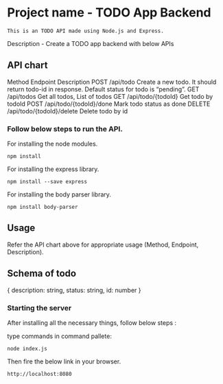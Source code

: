 # Project name - TODO App Backend

    This is an TODO API made using Node.js and Express.

Description -
Create a TODO app backend with below APIs

## API chart
Method       Endpoint         Description
POST        /api/todo   Create a new todo. It should return todo-id in response. Default status for todo is “pending”.
GET         /api/todos   Get all todos, List of todos
GET         /api/todo/{todoId} Get todo by todoId
POST        /api/todo/{todoId}/done        Mark todo status as done
DELETE      /api/todo/{todoId}/delete       Delete todo by id

### Follow below steps to run the API.

For installing the node modules.
````
npm install
````

For installing the express library.
````
npm install --save express
````

For installing the body parser library.
````
npm install body-parser
````


## Usage
Refer the API chart above for appropriate usage (Method, Endpoint, Description).


## Schema of todo
{
    description: string,
    status: string,
    id: number
}

### Starting the server
After installing all the necessary things, follow below steps : 

type commands in command pallete:

````
node index.js
````
 
Then fire the below link in your browser.
````
http://localhost:8080
````
